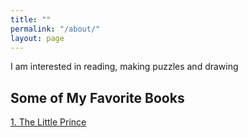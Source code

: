 ```yaml
---
title: ""
permalink: "/about/"
layout: page
---
```

I am interested in reading, making puzzles and drawing

## Some of My Favorite Books
<a href="https://books.google.com/books?id=vlr0uqedlWcC&printsec=frontcover&dq=little+prince&hl=tr&sa=X&ved=2ahUKEwjH_-G6pozyAhVUsp4KHWe5C_cQ6AEwAHoECAQQAg#v=onepage&q=little%20prince&f=false">1. The Little Prince</a>
 


